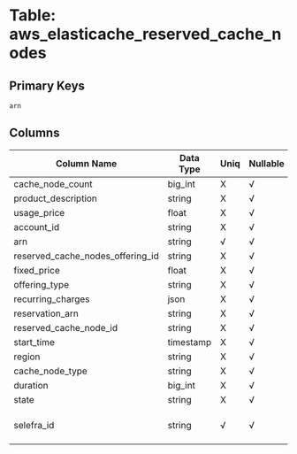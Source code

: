 # Table: aws_elasticache_reserved_cache_nodes

## Primary Keys 

```
arn
```


## Columns 

|  Column Name   |  Data Type  | Uniq | Nullable | Description | 
|  ----  | ----  | ----  | ----  | ---- | 
| cache_node_count | big_int | X | √ |  | 
| product_description | string | X | √ |  | 
| usage_price | float | X | √ |  | 
| account_id | string | X | √ |  | 
| arn | string | √ | √ |  | 
| reserved_cache_nodes_offering_id | string | X | √ |  | 
| fixed_price | float | X | √ |  | 
| offering_type | string | X | √ |  | 
| recurring_charges | json | X | √ |  | 
| reservation_arn | string | X | √ |  | 
| reserved_cache_node_id | string | X | √ |  | 
| start_time | timestamp | X | √ |  | 
| region | string | X | √ |  | 
| cache_node_type | string | X | √ |  | 
| duration | big_int | X | √ |  | 
| state | string | X | √ |  | 
| selefra_id | string | √ | √ | primary keys value md5 | 


